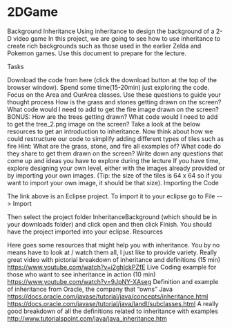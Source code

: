 # 2DGame
Background Inheritance
Using inheritance to design the background of a 2-D video game
In this project, we are going to see how to use inheritance to create rich backgrounds such as those used in the earlier Zelda and Pokemon games. Use this document to prepare for the lecture.

Tasks

Download the code from here (click the download button at the top of the browser window). Spend some time(15-20min) just exploring the code. Focus on the Area and OurArea classes. Use these questions to guide your thought process
How is the grass and stones getting drawn on the screen?
What code would I need to add to get the fire image drawn on the screen?
BONUS: How are the trees getting drawn? What code would I need to add to get the tree_2.png image on the screen?
Take a look at the below resources to get an introduction to inheritance. Now think about how we could restructure our code to simplify adding different types of tiles such as fire
Hint: What are the grass, stone, and fire all examples of? What code do they share to get them drawn on the screen?
Write down any questions that come up and ideas you have to explore during the lecture
If you have time, explore designing your own level, either with the images already provided or by importing your own images. (Tip: the size of the tiles is 64 x 64 so if you want to import your own image, it should be that size).
Importing the Code

The link above is an Eclipse project. To import it to your eclipse go to File --> Import

Then select the project folder InheritanceBackground (which should be in your downloads folder) and click open and then click Finish. You should have the project imported into your eclipse.
Resources

Here goes some resources that might help you with inheritance. You by no means have to look at / watch them all, I just like to provide variety.
Really great video with pictorial breakdown of inheritance and definitions (15 min)
https://www.youtube.com/watch?v=i2ghIckPZfE
Live Coding example for those who want to see inheritance in action (10 min)
https://www.youtube.com/watch?v=9JpNY-XAseg
Definition and example of inheritance from Oracle, the company that “owns” Java
https://docs.oracle.com/javase/tutorial/java/concepts/inheritance.html
https://docs.oracle.com/javase/tutorial/java/IandI/subclasses.html
A really good breakdown of all the definitions related to inheritance with examples
http://www.tutorialspoint.com/java/java_inheritance.htm
